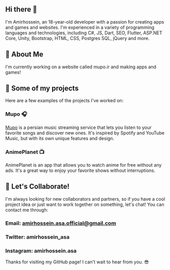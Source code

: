 ## Hi there 👋
I'm Amirhossein, an 18-year-old developer with a passion for creating apps and games and websites. I'm experienced in a variety of programming languages and technologies, including C#, JS, Dart, SEO, Flutter, ASP.NET Core, Unity, Bootstrap, HTML, CSS, Postgres SQL, jQuery and more.

## 🤗 About Me 
I'm currently working on a website called mupo.ir and making apps and games!

## 🚀 Some of my projects
Here are a few examples of the projects I've worked on:

### Mupo 🎧
[Mupo](https://mupo.ir) is a persian music streaming service that lets you listen to your favorite songs and discover new ones. It's inspired by Spotify and YouTube Music, but with its own unique features and design.

### AnimePlanet 📺
AnimePlanet is an app that allows you to watch anime for free without any ads. It's a great way to enjoy your favorite shows without interruptions.

## 🤝 Let's Collaborate! 
I'm always looking for new collaborators and partners, so if you have a cool project idea or just want to work together on something, let's chat! You can contact me through:

### Email: amirhossein.asa.official@gmail.com
### Twitter: amirhossein_asa
### Instagram: amirhossein.asa
Thanks for visiting my GitHub page! I can't wait to hear from you. 😎
